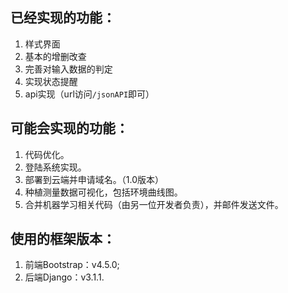 ## 已经实现的功能：
1. 样式界面
2. 基本的增删改查
3. 完善对输入数据的判定
4. 实现状态提醒
5. api实现（url访问`/jsonAPI`即可）   
## 可能会实现的功能：
1. 代码优化。
2. 登陆系统实现。
3. 部署到云端并申请域名。（1.0版本）
4. 种植测量数据可视化，包括环境曲线图。
5. 合并机器学习相关代码（由另一位开发者负责），并邮件发送文件。          
## 使用的框架版本：
1. 前端Bootstrap：v4.5.0;
2. 后端Django：v3.1.1.   